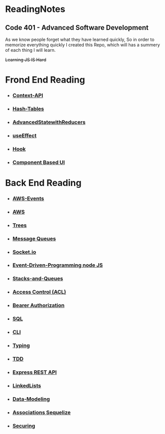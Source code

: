 # ReadingNotes
## Code 401 - Advanced Software Development

As we know people forget what they have learned quickly, So in order to memorize everything quickly I created this Repo, which will has a summery of each thing I will learn.

~~Learning JS IS Hard~~


# Frond End Reading 

- ### [Context-API](./FrondEnd/Context-API/ContextAPI.md)
- ### [Hash-Tables](./FrondEnd/Hash-Tables/Hash-Tables.md)
- ### [AdvancedStatewithReducers](./FrondEnd/AdvancedStatewithReducers/AdvancedStatewithReducers.md)
- ### [useEffect](./FrondEnd/useEffect/useEffect.md)
- ### [Hook](./FrondEnd/useState/useState.md)
- ### [Component Based UI](./FrondEnd/Component%20Based%20UI/Component-Based-UI.md)


# Back End Reading
- ### [AWS-Events](./BackEnd/AWS-Events/AWS-Events.md)
- ### [AWS](./BackEnd/AWS/AWS.md)
- ### [Trees](./BackEnd/Trees/Trees.md)
- ### [Message Queues](./BackEnd/Message-Queues/Message-Queues.md)
- ### [Socket.io](./BackEnd/Socket.io/Socket.io.md)
- ### [Event-Driven-Programming node JS](./BackEnd/Event-Driven-Programming-in-Nodejs/Event-Driven-Programming-in-Nodejs.md)
- ### [Stacks-and-Queues](./BackEnd/Stacks-and-Queues/Stacks-and-Queues.md)
- ### [Access Control (ACL) ](./BackEnd/Access%20Control%20(ACL)/)
- ### [Bearer Authorization ](./BackEnd/Bearer%20Authorization/Bearer%20Authorization.md) 
- ### [SQL ](./BackEnd/IntroductionToSQL/IntroductionToSQL.md) <br> 
- ### [CLI ](./BackEnd/Commands/CommandLines.md)
- ### [Typing ](./BackEnd/TypingPractice/typingPractice.md)
- ### [TDD ](./BackEnd/TDD/TDD.md)
- ### [Express REST API ](./BackEnd/Express%20REST%20API/README.MD)
- ### [LinkedLists ](./BackEnd/LinkedLists/LinkedLists.md)
- ### [Data-Modeling ](./BackEnd/Data-Modeling/README.md)
- ### [Associations Sequelize ](./BackEnd/Associations/Associations.md)
- ### [Securing ](./BackEnd/Securing%20Passwords/)



